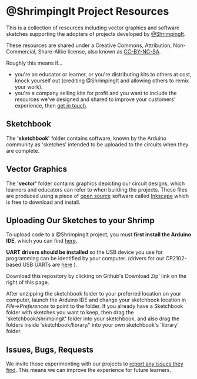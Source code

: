 # @ShrimpingIt Project Resources

This is a collection of resources including vector graphics and software sketches supporting the adopters of projects developed by [@ShrimpingIt](http://shrimping.it).

These resources are shared under a Creative Commons, Attribution, Non-Commercial, Share-Alike license, also known as [CC-BY-NC-SA](https://creativecommons.org/licenses/by-nc-sa/3.0/). 

Roughly this means if... 
* you're an educator or learner, or you're distributing kits to others at cost, knock yourself out (crediting @ShrimpingIt and allowing others to remix your work). 
* you're a company selling kits for profit and you want to include the resources we've designed and shared to improve your customers' experience, then [get in touch](http://shrimping.it).

## Sketchbook 

The **'sketchbook'** folder contains software, known by the Arduino community as 'sketches' intended to be uploaded to the circuits when they are complete. 

## Vector Graphics

The **'vector'** folder contains graphics depicting our circuit designs, which learners and educators can refer to when building the projects. These files are produced using a piece of [open source](http://en.wikipedia.org/wiki/Open_source) software called [Inkscape](https://inkscape.org/) which is free to download and install.

## Uploading Our Sketches to your Shrimp

To upload code to a @ShrimpingIt project, you must **first install the Arduino IDE**, which you can find [here](http://arduino.cc/en/Main/Software). 

**UART drivers should be installed** so the USB device you use for programming can be identified by your computer. (drivers for our CP2102-based USB UARTs are [here](http://shrimping.it/drivers/) ).

Download this repository by clicking on Github's Download Zip' link on the right of this page.

After unzipping the sketchbook folder to your preferred location on your computer, launch the Arduino IDE and change your sketchbook location in *File=>Preferences* to point to the folder. If you already have a Sketchbook folder with sketches you want to keep, then drag the 'sketchbook/shrimpingit' folder into your sketchbook, and also drag the folders inside 'sketchbook/library/' into your own sketchbook's 'library' folder.

## Issues, Bugs, Requests

We invite those experimenting with our projects to [report any issues they find](https://github.com/ShrimpingIt/projects/issues). This means we can improve the experience for future learners.
